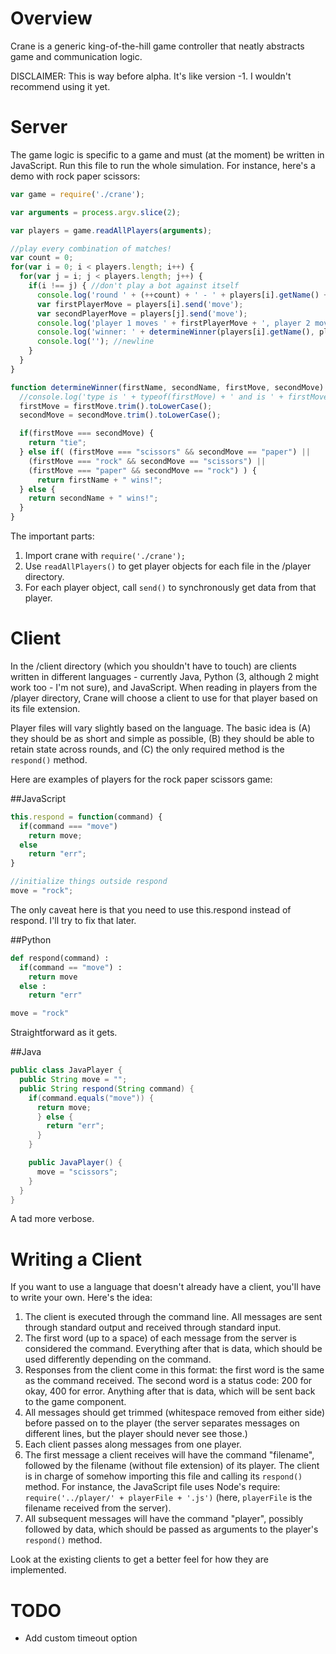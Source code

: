 # Overview
Crane is a generic king-of-the-hill game controller that neatly abstracts game and communication logic.

DISCLAIMER: This is way before alpha. It's like version -1. I wouldn't recommend using it yet.

# Server
The game logic is specific to a game and must (at the moment) be written in JavaScript. Run this file to run the whole simulation. For instance, here's a demo with rock paper scissors:

```js
var game = require('./crane');

var arguments = process.argv.slice(2);

var players = game.readAllPlayers(arguments);

//play every combination of matches!
var count = 0;
for(var i = 0; i < players.length; i++) {
  for(var j = i; j < players.length; j++) {
    if(i !== j) { //don't play a bot against itself
      console.log('round ' + (++count) + ' - ' + players[i].getName() + ' vs '+ players[j].getName());
      var firstPlayerMove = players[i].send('move');
      var secondPlayerMove = players[j].send('move');
      console.log('player 1 moves ' + firstPlayerMove + ', player 2 moves ' + secondPlayerMove); //no data
      console.log('winner: ' + determineWinner(players[i].getName(), players[j].getName(), firstPlayerMove, secondPlayerMove));
      console.log(''); //newline
    }
  }
}

function determineWinner(firstName, secondName, firstMove, secondMove) {
  //console.log('type is ' + typeof(firstMove) + ' and is ' + firstMove + ' and trim is ' + firstMove.trim);
  firstMove = firstMove.trim().toLowerCase();
  secondMove = secondMove.trim().toLowerCase();

  if(firstMove === secondMove) {
    return "tie";
  } else if( (firstMove === "scissors" && secondMove == "paper") ||
    (firstMove === "rock" && secondMove == "scissors") ||
    (firstMove === "paper" && secondMove == "rock") ) {
      return firstName + " wins!";
  } else {
    return secondName + " wins!";
  }
}
```

The important parts:

1. Import crane with `require('./crane');`
2. Use `readAllPlayers()` to get player objects for each file in the /player directory.
3. For each player object, call `send()` to synchronously get data from that player.

# Client
In the /client directory (which you shouldn't have to touch) are clients written in different languages - currently Java, Python (3, although 2 might work too - I'm not sure), and JavaScript. When reading in players from the /player directory, Crane will choose a client to use for that player based on its file extension.

Player files will vary slightly based on the language. The basic idea is (A) they should be as short and simple as possible, (B) they should be able to retain state across rounds, and (C) the only required method is the `respond()` method.

Here are examples of players for the rock paper scissors game:

##JavaScript
```js
this.respond = function(command) {
  if(command === "move")
    return move;
  else
    return "err";
}

//initialize things outside respond
move = "rock";
```

The only caveat here is that you need to use this.respond instead of respond. I'll try to fix that later.

##Python
```py
def respond(command) :
  if(command == "move") :
    return move
  else :
    return "err"

move = "rock"
```

Straightforward as it gets.

##Java
```java
public class JavaPlayer {
  public String move = "";
  public String respond(String command) {
    if(command.equals("move")) {
      return move;
      } else {
        return "err";
      }
    }

    public JavaPlayer() {
      move = "scissors";
    }
  }
}
```

A tad more verbose.

# Writing a Client
If you want to use a language that doesn't already have a client, you'll have to write your own. Here's the idea:

1. The client is executed through the command line. All messages are sent through standard output and received through standard input.
2. The first word (up to a space) of each message from the server is considered the command. Everything after that is data, which should be used differently depending on the command.
3. Responses from the client come in this format: the first word is the same as the command received. The second word is a status code: 200 for okay, 400 for error. Anything after that is data, which will be sent back to the game component.
4. All messages should get trimmed (whitespace removed from either side) before passed on to the player (the server separates messages on different lines, but the player should never see those.)
5. Each client passes along messages from one player.
6. The first message a client receives will have the command "filename", followed by the filename (without file extension) of its player. The client is in charge of somehow importing this file and calling its `respond()` method. For instance, the JavaScript file uses Node's require: `require('../player/' + playerFile + '.js')` (here, `playerFile` is the filename received from the server).
7. All subsequent messages will have the command "player", possibly followed by data, which should be passed as arguments to the player's `respond()` method.

Look at the existing clients to get a better feel for how they are implemented.

# TODO
- Add custom timeout option